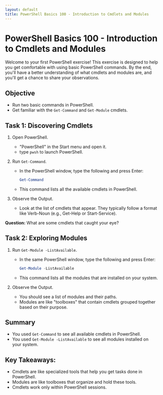 ```yaml
---
layout: default
title: PowerShell Basics 100 - Introduction to Cmdlets and Modules
---
```


# PowerShell Basics 100 - Introduction to Cmdlets and Modules

Welcome to your first PowerShell exercise! This exercise is designed to help you get comfortable with using basic PowerShell commands. 
By the end, you'll have a better understanding of what cmdlets and modules are, and you'll get a chance to share your observations.

## Objective

- Run two basic commands in PowerShell.
- Get familiar with the `Get-Command` and `Get-Module` cmdlets.


## Task 1: Discovering Cmdlets

1. Open PowerShell.

   -  "PowerShell" in the Start menu and open it.
   -  type `pwsh` to launch PowerShell.

2. Run `Get-Command`.
   - In the PowerShell window, type the following and press Enter:
     ```powershell
     Get-Command
     ```
   - This command lists all the available cmdlets in PowerShell.

3. Observe the Output.
   - Look at the list of cmdlets that appear. They typically follow a format like Verb-Noun (e.g., Get-Help or Start-Service).
   
**Question:** What are some cmdlets that caught your eye?


## Task 2: Exploring Modules


1. Run `Get-Module -ListAvailable`.
   - In the same PowerShell window, type the following and press Enter:
     ```powershell
     Get-Module -ListAvailable
     ```
   - This command lists all the modules that are installed on your system.

2. Observe the Output.
   - You should see a list of modules and their paths.
   - Modules are like "toolboxes" that contain cmdlets grouped together based on their purpose.


## Summary

- You used `Get-Command` to see all available cmdlets in PowerShell.
- You used `Get-Module -ListAvailable` to see all modules installed on your system.

## Key Takeaways:

- Cmdlets are like specialized tools that help you get tasks done in PowerShell.
- Modules are like toolboxes that organize and hold these tools.
- Cmdlets work only within PowerShell sessions. 
